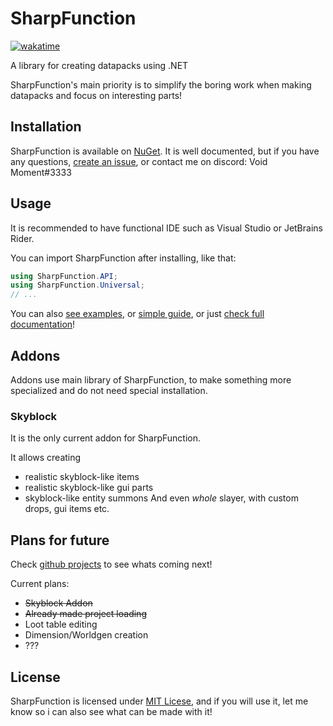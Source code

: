 # SharpFunction
[![wakatime](https://wakatime.com/badge/github/Maxuss/SharpFunction.svg)](https://wakatime.com/badge/github/Maxuss/SharpFunction)

A library for creating datapacks using .NET

SharpFunction's main priority is to simplify the boring work
when making datapacks and focus on interesting parts!

## Installation
SharpFunction is available on [NuGet](https://www.nuget.org/packages/SharpFunction/#).
It is well documented, but if you have any questions, [create an issue](https://github.com/Maxuss/SharpFunction/issues),
or contact me on discord: Void Moment#3333

## Usage
It is recommended to have functional IDE such as Visual Studio or JetBrains Rider.

You can import SharpFunction after installing, like that:
```csharp
using SharpFunction.API;
using SharpFunction.Universal;
// ...
```

You can also [see examples](https://github.com/Maxuss/SharpFunction/tree/main/SFExample), or [simple guide](https://github.com/Maxuss/SharpFunction/wiki), or just [check full documentation](https://maxuss.github.io/SharpFunction)!

## Addons
 Addons use main library of SharpFunction, to make something more specialized and do not need special installation.
### Skyblock
It is the only current addon for SharpFunction.

It allows creating
* realistic skyblock-like items
* realistic skyblock-like gui parts
* skyblock-like entity summons
And even *whole* slayer, with custom drops, gui items etc.

## Plans for future

Check [github projects](https://github.com/Maxuss/SharpFunction/projects) to see whats coming next!

Current plans:
* ~~Skyblock Addon~~
* ~~Already made project loading~~
* Loot table editing
* Dimension/Worldgen creation
* ???

## License
SharpFunction is licensed under [MIT Licese](https://github.com/Maxuss/SharpFunction/blob/main/LICENSE.txt), and if you will use it, let me know so i can also see what can be made with it!
